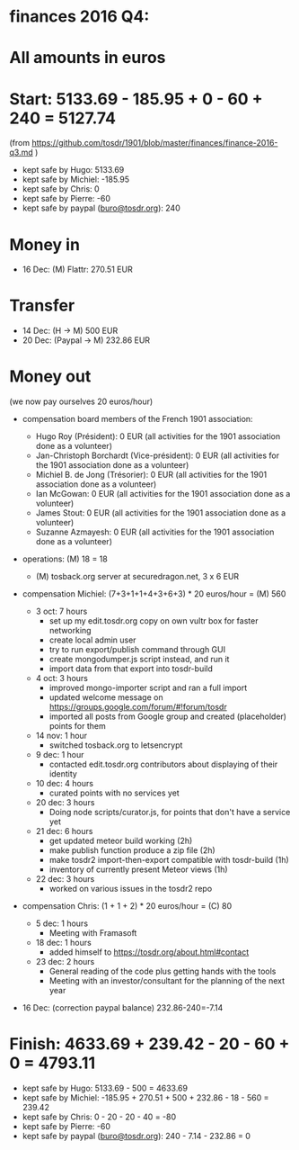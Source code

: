 # finances 2016 Q4:

# All amounts in euros

# Start: 5133.69 - 185.95 + 0 - 60 + 240 = 5127.74
(from https://github.com/tosdr/1901/blob/master/finances/finance-2016-q3.md )

* kept safe by Hugo: 5133.69
* kept safe by Michiel: -185.95
* kept safe by Chris: 0
* kept safe by Pierre: -60
* kept safe by paypal (buro@tosdr.org): 240

# Money in
* 16 Dec: (M) Flattr: 270.51 EUR

# Transfer

* 14 Dec: (H -> M) 500 EUR
* 20 Dec: (Paypal -> M) 232.86 EUR

# Money out

(we now pay ourselves 20 euros/hour)

* compensation board members of the French 1901 association:
   * Hugo Roy (Président):			0 EUR (all activities for the 1901 association done as a volunteer)
   * Jan-Christoph Borchardt (Vice-président):	0 EUR (all activities for the 1901 association done as a volunteer)
   * Michiel B. de Jong (Trésorier):		0 EUR (all activities for the 1901 association done as a volunteer)
   * Ian McGowan:				0 EUR (all activities for the 1901 association done as a volunteer)
   * James Stout:				0 EUR (all activities for the 1901 association done as a volunteer)
   * Suzanne Azmayesh:				0 EUR (all activities for the 1901 association done as a volunteer)

* operations: (M) 18 = 18
    * (M) tosback.org server at securedragon.net, 3 x 6 EUR

* compensation Michiel: (7+3+1+1+4+3+6+3) * 20 euros/hour = (M) 560
  * 3 oct: 7 hours
    * set up my edit.tosdr.org copy on own vultr box for faster networking
    * create local admin user
    * try to run export/publish command through GUI
    * create mongodumper.js script instead, and run it
    * import data from that export into tosdr-build
  * 4 oct: 3 hours
    * improved mongo-importer script and ran a full import
    * updated welcome message on https://groups.google.com/forum/#!forum/tosdr
    * imported all posts from Google group and created (placeholder) points for them
  * 14 nov: 1 hour
    * switched tosback.org to letsencrypt
  * 9 dec: 1 hour
    * contacted edit.tosdr.org contributors about displaying of their identity
  * 10 dec: 4 hours
    * curated points with no services yet
  * 20 dec: 3 hours
    * Doing node scripts/curator.js, for points that don't have a service yet
  * 21 dec: 6 hours
    * get updated meteor build working (2h)
    * make publish function produce a zip file (2h)
    * make tosdr2 import-then-export compatible with tosdr-build (1h)
    * inventory of currently present Meteor views (1h)
  * 22 dec: 3 hours
    * worked on various issues in the tosdr2 repo

* compensation Chris: (1 + 1 + 2) * 20 euros/hour = (C) 80
  * 5 dec: 1 hours
    * Meeting with Framasoft
  * 18 dec: 1 hours
    * added himself to https://tosdr.org/about.html#contact
  * 23 dec: 2 hours
    * General reading of the code plus getting hands with the tools
    * Meeting with an investor/consultant for the planning of the next year

* 16 Dec: (correction paypal balance) 232.86-240=-7.14

# Finish: 4633.69 + 239.42 - 20 - 60 + 0 = 4793.11

* kept safe by Hugo: 5133.69 - 500 = 4633.69
* kept safe by Michiel: -185.95 + 270.51 + 500 + 232.86 - 18 - 560 = 239.42
* kept safe by Chris: 0 - 20 - 20 - 40 = -80
* kept safe by Pierre: -60
* kept safe by paypal (buro@tosdr.org): 240 - 7.14 - 232.86 = 0
